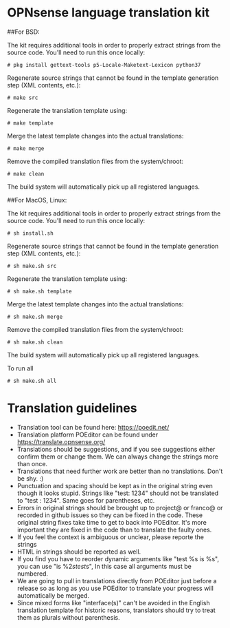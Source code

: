 OPNsense language translation kit
=================================

##For BSD:

The kit requires additional tools in order to properly extract strings
from the source code.  You'll need to run this once locally:

    # pkg install gettext-tools p5-Locale-Maketext-Lexicon python37

Regenerate source strings that cannot be found in the template
generation step (XML contents, etc.):

    # make src

Regenerate the translation template using:

    # make template

Merge the latest template changes into the actual translations:

    # make merge

Remove the compiled translation files from the system/chroot:

    # make clean

The build system will automatically pick up all registered languages.

##For MacOS, Linux:

The kit requires additional tools in order to properly extract strings
from the source code.  You'll need to run this once locally:

    # sh install.sh

Regenerate source strings that cannot be found in the template
generation step (XML contents, etc.):

    # sh make.sh src

Regenerate the translation template using:

    # sh make.sh template

Merge the latest template changes into the actual translations:

    # sh make.sh merge

Remove the compiled translation files from the system/chroot:

    # sh make.sh clean

The build system will automatically pick up all registered languages.

To run all

    # sh make.sh all

Translation guidelines
======================
* Translation tool can be found here: https://poedit.net/
* Translation platform POEditor can be found under https://translate.opnsense.org/
* Translations should be suggestions, and if you see suggestions either confirm them or change them. We can always change the strings more than once.
* Translations that need further work are better than no translations. Don't be shy. :)
* Punctuation and spacing should be kept as in the original string even though it looks stupid. Strings like "test: 1234" should not be translated to "test : 1234". Same goes for parentheses, etc.
* Errors in original strings should be brought up to project@ or franco@ or recorded in github issues so they can be fixed in the code. These original string fixes take time to get to back into POEditor. It's more important they are fixed in the code than to translate the faulty ones.
* If you feel the context is ambiguous or unclear, please reporte the strings
* HTML in strings should be reported as well.
* If you find you have to reorder dynamic arguments like "test %s is %s", you can use "is %2$s test %1$s", In this case all arguments must be numbered.
* We are going to pull in translations directly from POEditor just before a release so as long as you use POEditor to translate your progress will automatically be merged.
* Since mixed forms like "interface(s)" can't be avoided in the English translation template for historic reasons, translators should try to treat them as plurals without parenthesis.
